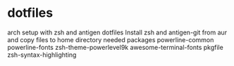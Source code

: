 # dotfiles
arch setup with zsh and antigen dotfiles
Install zsh and antigen-git from aur and copy files to home directory
needed packages powerline-common powerline-fonts zsh-theme-powerlevel9k awesome-terminal-fonts  pkgfile zsh-syntax-highlighting     